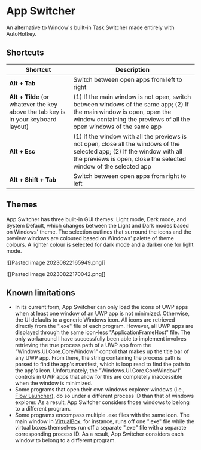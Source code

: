 # App Switcher
An alternative to Window's built-in Task Switcher made entirely with AutoHotkey.

## Shortcuts

| Shortcut                                                                           | Description                                                                                                                                                                                            |
| ---------------------------------------------------------------------------------- | ------------------------------------------------------------------------------------------------------------------------------------------------------------------------------------------------------ |
| **Alt + Tab**                                                                      | Switch between open apps from left to right                                                                                                                                                                               |
| **Alt + Tilde** (or whatever the key above the tab key is in your keyboard layout) | (1) If the main window is not open, switch between windows of the same app; (2) If the main window is open, open the window containing the previews of all the open windows of the same app    |
| **Alt + Esc**                                                                      | (1) If the window with all the previews is not open, close all the windows of the selected app; (2) If the window with all the previews is open, close the selected window of the selected app |
| **Alt + Shift + Tab**                                                              | Switch between open apps from right to left                                                                                                                                                                                                       |

## Themes
App Switcher has three built-in GUI themes: Light mode, Dark mode, and System Default, which changes between the Light and Dark modes based on Windows' theme. The selection outlines that surround the icons and the preview windows are coloured based on Windows' palette of theme colours. A lighter colour is selected for dark mode and a darker one for light mode.

![[Pasted image 20230822165949.png]]

![[Pasted image 20230822170042.png]]

## Known limitations
- In its current form, App Switcher can only load the icons of UWP apps when at least one window of an UWP app is not minimized. Otherwise, the UI defaults to a generic Windows icon. All icons are retrieved directly from the ".exe" file of each program. However, all UWP apps are displayed through the same icon-less "ApplicationFrameHost" file. The only workaround I have successfully been able to implement involves retrieving the true process path of a UWP app from the "Windows.UI.Core.CoreWindow1" control that makes up the title bar of any UWP app. From there, the string containing the process path is parsed to find the app's manifest, which is loop read to find the path to the app's icon. Unfortunately, the "Windows.UI.Core.CoreWindow1" controls in UWP apps that allow for this are completely inaccessible when the window is minimized.
- Some programs that open their own windows explorer windows (i.e., [Flow Launcher](https://www.flowlauncher.com/)), do so under a different process ID than that of windows explorer. As a result, App Switcher considers those windows to belong to a different program.
- Some programs encompass multiple .exe files with the same icon. The main window in [VirtualBox](https://www.virtualbox.org/), for instance, runs off one ".exe" file while the virtual boxes themselves run off a separate ".exe" file with a separate corresponding process ID. As a result, App Switcher considers each window to belong to a different program.
